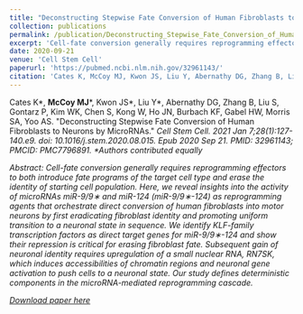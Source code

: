 ```yaml
---
title: "Deconstructing Stepwise Fate Conversion of Human Fibroblasts to Neurons by MicroRNAs"
collection: publications
permalink: /publication/Deconstructing_Stepwise_Fate_Conversion_of_Human_Fibroblasts_to_Neurons_by_MicroRNAs_092120
excerpt: 'Cell-fate conversion generally requires reprogramming effectors to both introduce fate programs of the target cell type and erase the identity of starting cell population. Here, we reveal insights into the activity of microRNAs miR-9/9∗ and miR-124 (miR-9/9∗-124) as reprogramming agents that orchestrate direct conversion of human fibroblasts into motor neurons by first eradicating fibroblast identity and promoting uniform transition to a neuronal state in sequence. We identify KLF-family transcription factors as direct target genes for miR-9/9∗-124 and show their repression is critical for erasing fibroblast fate. Subsequent gain of neuronal identity requires upregulation of a small nuclear RNA, RN7SK, which induces accessibilities of chromatin regions and neuronal gene activation to push cells to a neuronal state. Our study defines deterministic components in the microRNA-mediated reprogramming cascade.'
date: 2020-09-21
venue: 'Cell Stem Cell'
paperurl: 'https://pubmed.ncbi.nlm.nih.gov/32961143/'
citation: 'Cates K, McCoy MJ, Kwon JS, Liu Y, Abernathy DG, Zhang B, Liu S, Gontarz P, Kim WK, Chen S, Kong W, Ho JN, Burbach KF, Gabel HW, Morris SA, Yoo AS. (2020). &quot;Deconstructing Stepwise Fate Conversion of Human Fibroblasts to Neurons by MicroRNAs.&quot; <i>Cell Stem Cell</i>.'
---
```

Cates K*, **McCoy MJ***, Kwon JS*, Liu Y*, Abernathy DG, Zhang B, Liu S, Gontarz P, Kim WK, Chen S, Kong W, Ho JN, Burbach KF, Gabel HW, Morris SA, Yoo AS. &quot;Deconstructing Stepwise Fate Conversion of Human Fibroblasts to Neurons by MicroRNAs.&quot; <i>Cell Stem Cell<i>. 2021 Jan 7;28(1):127-140.e9. doi: 10.1016/j.stem.2020.08.015. Epub 2020 Sep 21. PMID: 32961143; PMCID: PMC7796891. *Authors contributed equally

Abstract: Cell-fate conversion generally requires reprogramming effectors to both introduce fate programs of the target cell type and erase the identity of starting cell population. Here, we reveal insights into the activity of microRNAs miR-9/9∗ and miR-124 (miR-9/9∗-124) as reprogramming agents that orchestrate direct conversion of human fibroblasts into motor neurons by first eradicating fibroblast identity and promoting uniform transition to a neuronal state in sequence. We identify KLF-family transcription factors as direct target genes for miR-9/9∗-124 and show their repression is critical for erasing fibroblast fate. Subsequent gain of neuronal identity requires upregulation of a small nuclear RNA, RN7SK, which induces accessibilities of chromatin regions and neuronal gene activation to push cells to a neuronal state. Our study defines deterministic components in the microRNA-mediated reprogramming cascade.

[Download paper here](http://mjmccoy.github.io/files/Cates_McCoy_Kwon_Liu_Cell_Stem_Cell_2020_Deconstructing_Stepwise_Fate_Conversion_of_Human_Fibroblasts_to_Neurons_by_MicroRNAs.pdf')
